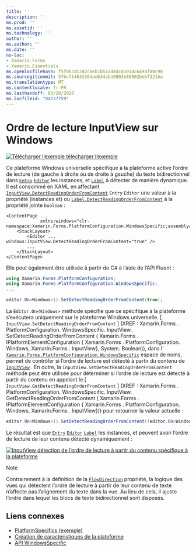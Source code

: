 ```yaml
---
title: ''
description: ''
ms.prod: ''
ms.assetid: ''
ms.technology: ''
author: ''
ms.author: ''
ms.date: ''
no-loc:
- Xamarin.Forms
- Xamarin.Essentials
ms.openlocfilehash: f5f0bcdc2d2c8eb1b51ad8dcd1014c649af80c90
ms.sourcegitcommit: 57bc714633364aeb34aba9803e88802bebf321ba
ms.translationtype: MT
ms.contentlocale: fr-FR
ms.lasthandoff: 05/28/2020
ms.locfileid: "84137759"
---
```

# <a name="inputview-reading-order-on-windows"></a>Ordre de lecture InputView sur Windows

[![Télécharger ](~/media/shared/download.png) l’exemple télécharger l’exemple](https://docs.microsoft.com/samples/xamarin/xamarin-forms-samples/userinterface-platformspecifics)

Ce plateforme Windows universelle spécifique à la plateforme active l’ordre de lecture (de gauche à droite ou de droite à gauche) du texte bidirectionnel dans [`Entry`](xref:Xamarin.Forms.Entry) [`Editor`](xref:Xamarin.Forms.Editor) les instances, et [`Label`](xref:Xamarin.Forms.Label) à détecter de manière dynamique. Il est consommé en XAML en affectant [`InputView.DetectReadingOrderFromContent`](xref:Xamarin.Forms.PlatformConfiguration.WindowsSpecific.InputView.DetectReadingOrderFromContentProperty) `Entry` `Editor` une valeur à la propriété (instances et) ou [`Label.DetectReadingOrderFromContent`](xref:Xamarin.Forms.PlatformConfiguration.WindowsSpecific.Label.DetectReadingOrderFromContentProperty) à la propriété jointe `boolean` :

```xaml
<ContentPage ...
             xmlns:windows="clr-namespace:Xamarin.Forms.PlatformConfiguration.WindowsSpecific;assembly=Xamarin.Forms.Core">
    <StackLayout>
        <Editor ... windows:InputView.DetectReadingOrderFromContent="true" />
        ...
    </StackLayout>
</ContentPage>
```

Elle peut également être utilisée à partir de C# à l’aide de l’API Fluent :

```csharp
using Xamarin.Forms.PlatformConfiguration;
using Xamarin.Forms.PlatformConfiguration.WindowsSpecific;
...

editor.On<Windows>().SetDetectReadingOrderFromContent(true);
```

La `Editor.On<Windows>` méthode spécifie que ce spécifique à la plateforme s’exécutera uniquement sur le plateforme Windows universelle. [ `InputView.SetDetectReadingOrderFromContent` ] (XREF : Xamarin.Forms . PlatformConfiguration. WindowsSpecific. InputView. SetDetectReadingOrderFromContent ( Xamarin.Forms . IPlatformElementConfiguration { Xamarin.Forms . PlatformConfiguration. Windows, Xamarin.Forms . InputView}, System. Boolean)), dans l' [`Xamarin.Forms.PlatformConfiguration.WindowsSpecific`](xref:Xamarin.Forms.PlatformConfiguration.WindowsSpecific) espace de noms, permet de contrôler si l’ordre de lecture est détecté à partir du contenu de [`InputView`](xref:Xamarin.Forms.InputView) . En outre, la `InputView.SetDetectReadingOrderFromContent` méthode peut être utilisée pour déterminer si l’ordre de lecture est détecté à partir du contenu en appelant le [ `InputView.GetDetectReadingOrderFromContent` ] (XREF : Xamarin.Forms . PlatformConfiguration. WindowsSpecific. InputView. GetDetectReadingOrderFromContent ( Xamarin.Forms . IPlatformElementConfiguration { Xamarin.Forms . PlatformConfiguration. Windows, Xamarin.Forms . InputView})) pour retourner la valeur actuelle :

```csharp
editor.On<Windows>().SetDetectReadingOrderFromContent(!editor.On<Windows>().GetDetectReadingOrderFromContent());
```

Le résultat est que [`Entry`](xref:Xamarin.Forms.Entry) [`Editor`](xref:Xamarin.Forms.Editor) [`Label`](xref:Xamarin.Forms.Label) les instances, et peuvent avoir l’ordre de lecture de leur contenu détecté dynamiquement :

[![InputView détection de l’ordre de lecture à partir du contenu spécifique à la plateforme](inputview-reading-order-images/editor-readingorder.png "InputView détection de l’ordre de lecture à partir du contenu spécifique à la plateforme")](inputview-reading-order-images/editor-readingorder-large.png#lightbox "InputView détection de l’ordre de lecture à partir du contenu spécifique à la plateforme")

> [!NOTE]
> Contrairement à la définition de la [`FlowDirection`](xref:Xamarin.Forms.VisualElement.FlowDirection) propriété, la logique des vues qui détectent l’ordre de lecture à partir de leur contenu de texte n’affecte pas l’alignement du texte dans la vue. Au lieu de cela, il ajuste l’ordre dans lequel les blocs de texte bidirectionnel sont disposés.

## <a name="related-links"></a>Liens connexes

- [PlatformSpecifics (exemple)](https://docs.microsoft.com/samples/xamarin/xamarin-forms-samples/userinterface-platformspecifics)
- [Création de caractéristiques de la plateforme](~/xamarin-forms/platform/platform-specifics/index.md#creating-platform-specifics)
- [API WindowsSpecific](xref:Xamarin.Forms.PlatformConfiguration.WindowsSpecific)
